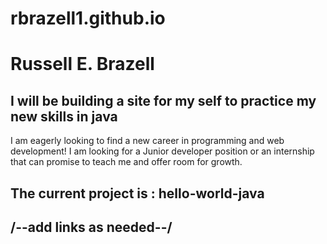 # rbrazell1.github.io

# Russell E. Brazell

## I will be building a site for my self to practice my new skills in java

I am eagerly looking to find a new career in programming and web development! I am looking for a Junior developer position or an internship that can promise to teach me and offer room for growth. 

## The current project is : hello-world-java

## /--add links as needed--/